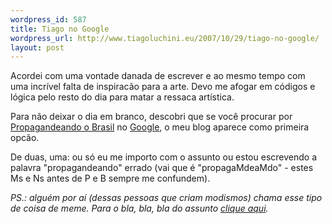 ```yaml
--- 
wordpress_id: 587
title: Tiago no Google
wordpress_url: http://www.tiagoluchini.eu/2007/10/29/tiago-no-google/
layout: post
---
```

Acordei com uma vontade danada de escrever e ao mesmo tempo com uma incrível falta de inspiracão para a arte. Devo me afogar em códigos e lógica pelo resto do dia para matar a ressaca artística.

Para não deixar o dia em branco, descobri que se você procurar por <a href="http://www.google.com/search?source=ig&amp;hl=en&amp;rlz=&amp;q=propagandeando+o+brasil&amp;btnG=Google+Search" target="_blank">Propagandeando o Brasil</a> no <a href="http://www.google.com" target="_blank">Google</a>, o meu blog aparece como primeira opcão.

De duas, uma: ou só eu me importo com o assunto ou estou escrevendo a palavra "propagandeando" errado (vai que é "propagaMdeaMdo" - estes Ms e Ns antes de P e B sempre me confundem).

<em>PS.: alguém por aí (dessas pessoas que criam modismos) chama esse tipo de coisa de meme. Para o bla, bla, bla do assunto <a href="http://en.wikipedia.org/wiki/Meme" target="_blank">clique aqui</a>.</em>
